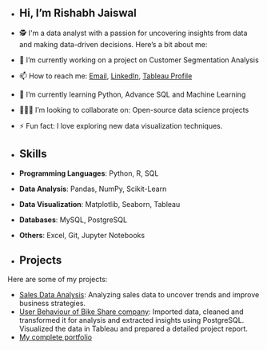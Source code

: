 - ## Hi, I’m Rishabh Jaiswal
- 🕵️  I'm a data analyst with a passion for uncovering insights from data and making data-driven decisions. Here’s a bit about me:
- 🔭 I’m currently working on a project on Customer Segmentation Analysis
- 📫 How to reach me: [Email](jrishabh444@gmail.com), [LinkedIn](https://www.linkedin.com/in/rishjaiswal), [Tableau Profile](https://public.tableau.com/app/profile/rishabh.jaiswal2151/vizzes)
- 🌱 I’m currently learning Python, Advance SQL and Machine Learning
- 🧑‍🤝‍🧑 I’m looking to collaborate on: Open-source data science projects
- ⚡ Fun fact: I love exploring new data visualization techniques.

- ## Skills
- **Programming Languages**: Python, R, SQL
- **Data Analysis**: Pandas, NumPy, Scikit-Learn
- **Data Visualization**: Matplotlib, Seaborn, Tableau
- **Databases**: MySQL, PostgreSQL
- **Others**: Excel, Git, Jupyter Notebooks

- ## Projects
Here are some of my projects:

- [Sales Data Analysis](https://github.com/RishabhInsights/Sales-Analysis): Analyzing sales data to uncover trends and improve business strategies.
- [User Behaviour of Bike Share company](https://github.com/RishabhInsights/DataVizMagic): Imported data, cleaned and transformed it for analysis and
extracted insights using PostgreSQL. Visualized the data in Tableau and prepared a detailed project report.
- [My complete portfolio](kaggle.com/rishabhdatawizard/code)

<!---
RishabhInsights/RishabhInsights is a ✨ special ✨ repository because its `README.md` (this file) appears on your GitHub profile.
You can click the Preview link to take a look at your changes.
--->
